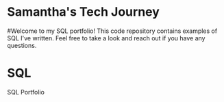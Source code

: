 # Samantha's Tech Journey

#Welcome to my SQL portfolio! This code repository contains examples of SQL I've written. Feel free to take a look and reach out if you have any questions.

# SQL
SQL Portfolio
